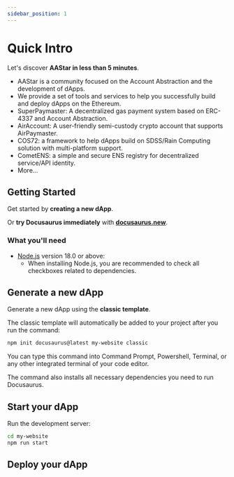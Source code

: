 ```yaml
---
sidebar_position: 1
---
```


# Quick Intro

Let's discover **AAStar in less than 5 minutes**.
- AAStar is a community focused on the Account Abstraction and the development of dApps.
- We provide a set of tools and services to help you successfully build and deploy dApps on the Ethereum.
- SuperPaymaster: A decentralized gas payment system based on ERC-4337 and Account Abstraction.
- AirAccount: A user-friendly semi-custody crypto account that supports AirPaymaster.
- COS72: a framework to help dApps build on SDSS/Rain Computing solution with multi-platform support.
- CometENS: a simple and secure ENS registry for decentralized service/API identity.
- More...

## Getting Started

Get started by **creating a new dApp**.

Or **try Docusaurus immediately** with **[docusaurus.new](https://docusaurus.new)**.

### What you'll need

- [Node.js](https://nodejs.org/en/download/) version 18.0 or above:
  - When installing Node.js, you are recommended to check all checkboxes related to dependencies.

## Generate a new dApp

Generate a new dApp using the **classic template**.

The classic template will automatically be added to your project after you run the command:

```bash
npm init docusaurus@latest my-website classic
```

You can type this command into Command Prompt, Powershell, Terminal, or any other integrated terminal of your code editor.

The command also installs all necessary dependencies you need to run Docusaurus.

## Start your dApp

Run the development server:

```bash
cd my-website
npm run start
```

## Deploy your dApp
